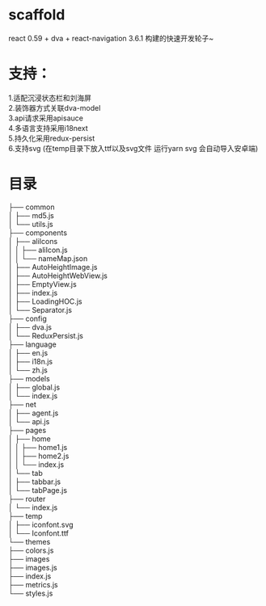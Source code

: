 # scaffold<br>
react 0.59 + dva + react-navigation 3.6.1 构建的快速开发轮子~

# 支持：<br>
  1.适配沉浸状态栏和刘海屏<br>
  2.装饰器方式关联dva-model<br>
  3.api请求采用apisauce<br>
  4.多语言支持采用i18next<br>
  5.持久化采用redux-persist<br>
  6.支持svg (在temp目录下放入ttf以及svg文件 运行yarn svg 会自动导入安卓端)<br>

# 目录<br>
    
├── common<br>
│   ├── md5.js<br>
│   └── utils.js<br>
├── components<br>
│   ├── aliIcons<br>
│   │   ├── aliIcon.js<br>
│   │   └── nameMap.json<br>
│   ├── AutoHeightImage.js<br>
│   ├── AutoHeightWebView.js<br>
│   ├── EmptyView.js<br>
│   ├── index.js<br>
│   ├── LoadingHOC.js<br>
│   └── Separator.js<br>
├── config<br>
│   ├── dva.js<br>
│   └── ReduxPersist.js<br>
├── language<br>
│   ├── en.js<br>
│   ├── i18n.js<br>
│   └── zh.js<br>
├── models<br>
│   ├── global.js<br>
│   └── index.js<br>
├── net<br>
│   ├── agent.js<br>
│   └── api.js<br>
├── pages<br>
│   ├── home<br>
│   │   ├── home1.js<br>
│   │   ├── home2.js<br>
│   │   └── index.js<br>
│   └── tab<br>
│       ├── tabbar.js<br>
│       └── tabPage.js<br>
├── router<br>
│   └── index.js<br>
├── temp<br>
│   ├── iconfont.svg<br>
│   └── Iconfont.ttf<br>
└── themes<br>
    ├── colors.js<br>
    ├── images<br>
    ├── images.js<br>
    ├── index.js<br>
    ├── metrics.js<br>
    └── styles.js<br>

